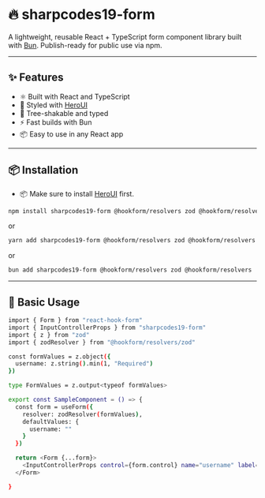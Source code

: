 # 🔥 sharpcodes19-form

A lightweight, reusable React + TypeScript form component library built with [Bun](https://bun.sh). Publish-ready for public use via npm.

---

## ✨ Features

- ⚛️ Built with React and TypeScript
- 💅 Styled with [HeroUI](https://www.heroui.com/)
- 🎯 Tree-shakable and typed
- ⚡ Fast builds with Bun
- 📦 Easy to use in any React app

---

## 📦 Installation

- 📦 Make sure to install [HeroUI](https://www.heroui.com/docs/guide/installation) first.

```bash
npm install sharpcodes19-form @hookform/resolvers zod @hookform/resolvers
```

or

```bash
yarn add sharpcodes19-form @hookform/resolvers zod @hookform/resolvers
```

or

```bash
bun add sharpcodes19-form @hookform/resolvers zod @hookform/resolvers
```

---

## 🚀 Basic Usage

```bash
import { Form } from "react-hook-form"
import { InputControllerProps } from "sharpcodes19-form"
import { z } from "zod"
import { zodResolver } from "@hookform/resolvers/zod"

const formValues = z.object({
  username: z.string().min(1, "Required")
})

type FormValues = z.output<typeof formValues>

export const SampleComponent = () => {
  const form = useForm({
    resolver: zodResolver(formValues),
    defaultValues: {
      username: ""
    }
  })

  return <Form {...form}>
    <InputControllerProps control={form.control} name="username" label="Username" size="sm" variant="flat" />
  </Form>

}
```
